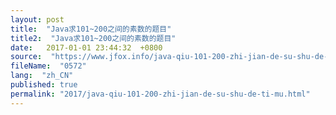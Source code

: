 ```yaml
---
layout: post
title:  "Java求101~200之间的素数的题目"
title2:  "Java求101~200之间的素数的题目"
date:   2017-01-01 23:44:32  +0800
source:  "https://www.jfox.info/java-qiu-101-200-zhi-jian-de-su-shu-de-ti-mu.html"
fileName:  "0572"
lang:  "zh_CN"
published: true
permalink: "2017/java-qiu-101-200-zhi-jian-de-su-shu-de-ti-mu.html"
---
```



